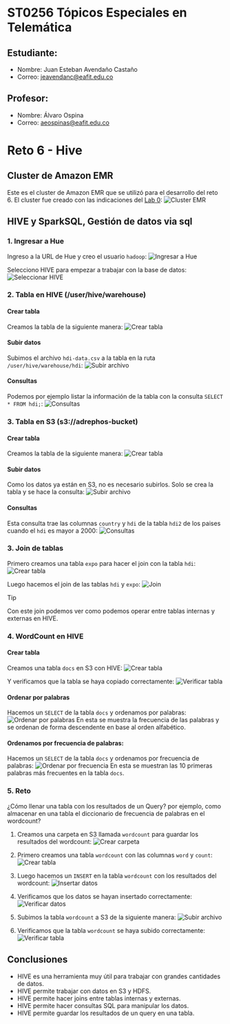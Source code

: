 # ST0256 Tópicos Especiales en Telemática

## Estudiante:
- Nombre: Juan Esteban Avendaño Castaño
- Correo: jeavendanc@eafit.edu.co

## Profesor:
- Nombre: Álvaro Ospina
- Correo: aeospinas@eafit.edu.co

# Reto 6 -  Hive

## Cluster de Amazon EMR
Este es el cluster de Amazon EMR que se utilizó para el desarrollo del reto 6. El cluster fue creado con las indicaciones del
[Lab 0](https://github.com/st0263eafit/st0263-241/blob/main/bigdata/00-lab-aws-emr/Install-AWS-EMR.pdf):
![Cluster EMR](./images/cluster.png)


## HIVE y SparkSQL, Gestión de datos via sql

### 1. Ingresar a Hue
Ingreso a la URL de Hue y creo el usuario `hadoop`:
![Ingresar a Hue](./images/hue_login.png)

Selecciono HIVE para empezar a trabajar con la base de datos:
![Seleccionar HIVE](./images/hive.png)

### 2. Tabla en HIVE (/user/hive/warehouse)
#### Crear tabla
Creamos la tabla de la siguiente manera:
![Crear tabla](./images/table_1.png)

#### Subir datos
Subimos el archivo `hdi-data.csv` a la tabla en la ruta `/user/hive/warehouse/hdi`:
![Subir archivo](./images/upload_data_hive.png)

#### Consultas
Podemos por ejemplo listar la información de la tabla con la consulta `SELECT * FROM hdi;`:
![Consultas](./images/list_table_hdfs.png)

### 3. Tabla en S3 (s3://adrephos-bucket)
#### Crear tabla
Creamos la tabla de la siguiente manera:
![Crear tabla](./images/table_s3.png)

#### Subir datos
Como los datos ya están en S3, no es necesario subirlos. Solo se crea la tabla y se hace la consulta:
![Subir archivo](./images/list_table_s3.png)

#### Consultas
Esta consulta trae las columnas `country` y `hdi` de la tabla `hdi2` de los paises
cuando el `hdi` es mayor a 2000:
![Consultas](./images/gni_2000.png)

### 3. Join de tablas
Primero creamos una tabla `expo` para hacer el join con la tabla `hdi`:
![Crear tabla](./images/expo_table.png)

Luego hacemos el join de las tablas `hdi` y `expo`:
![Join](./images/join.png)

> [!TIP]  
> Con este join podemos ver como podemos operar entre tablas internas y externas en HIVE.

### 4. WordCount en HIVE
#### Crear tabla
Creamos una tabla `docs` en S3 con HIVE:
![Crear tabla](./images/wordcount_table.png)

Y verificamos que la tabla se haya copiado correctamente:
![Verificar tabla](./images/wordcount_table_list.png)

#### Ordenar por palabras
Hacemos un `SELECT` de la tabla `docs` y ordenamos por palabras:
![Ordenar por palabras](./images/wordcount_query.png)
En esta se muestra la frecuencia de las palabras y se ordenan de forma descendente
en base al orden alfabético.

#### Ordenamos por frecuencia de palabras:
Hacemos un `SELECT` de la tabla `docs` y ordenamos por frecuencia de palabras:
![Ordenar por frecuencia](./images/wordcount_query_2.png)
En esta se muestran las 10 primeras palabras más frecuentes en la tabla `docs`.

### 5. Reto
¿Cómo llenar una tabla con los resultados de un Query? por ejemplo, como almacenar
en una tabla el diccionario de frecuencia de palabras en el wordcount?

1. Creamos una carpeta en S3 llamada `wordcount` para guardar los resultados
del wordcount:
![Crear carpeta](./images/wordcount_folder.png)

2. Primero creamos una tabla `wordcount` con las columnas `word` y `count`:
![Crear tabla](./images/reto_hive_table.png)

3. Luego hacemos un `INSERT` en la tabla `wordcount` con los resultados del wordcount:
![Insertar datos](./images/reto_hive_insert.png)

4. Verificamos que los datos se hayan insertado correctamente:
![Verificar datos](./images/wordcount_list.png)

5. Subimos la tabla `wordcount` a S3 de la siguiente manera:
![Subir archivo](./images/save_csv.png)

6. Verificamos que la tabla `wordcount` se haya subido correctamente:
![Verificar tabla](./images/saved_csv.png)


## Conclusiones
- HIVE es una herramienta muy útil para trabajar con grandes cantidades de datos.
- HIVE permite trabajar con datos en S3 y HDFS.
- HIVE permite hacer joins entre tablas internas y externas.
- HIVE permite hacer consultas SQL para manipular los datos.
- HIVE permite guardar los resultados de un query en una tabla.

